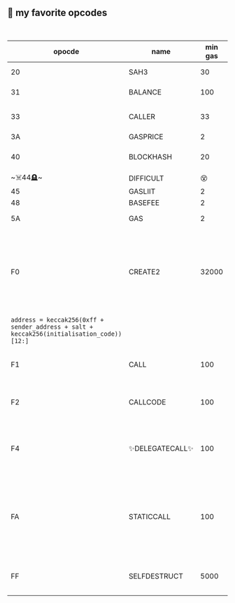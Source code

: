 ## 🐼 my favorite opcodes

<br>

| opocde      | name        | min gas     |    details      |
| ----------- | ----------- | ----------- | --------------- |
| 20          | SAH3        | 30          | keccak-256 hash of the given data in memory |
| 31          | BALANCE     | 100         | balance of a given 20-byte address in wei |
| 33          | CALLER      | 33          | the 20-byte address of the last caller account (except delegate call) |
| 3A          | GASPRICE    | 2         | gas price in wei per gas |
| 40          | BLOCKHASH   | 20       | hash of the chosen block, or 0 if the block is not the valid range |
| ~☠️44🪦~           | DIFFICULT   | 😵       | current block difficulty |
| 45          | GASLIIT   | 2       | get gas limit |
| 48          | BASEFEE   | 2       | get base fee in wei |
| 5A          | GAS   | 2       | remaining gas after instructions |
| F0          | CREATE2   | 32000       | create a new contract - the new account's code is set to the return data resulting from executing the inialisation code - the destination address is calculated as `initialisation_code = memory[offset:offset+size]` and
`address = keccak256(0xff + sender_address + salt + keccak256(initialisation_code))[12:]` |
| F1          | CALL   | 100       | create a new sub context and execute the code of the given account, then resumes the current one |
| F2          | CALLCODE   | 100       | create a new sub context and execute the code of the given account - the storage remains the same |
| F4          | ✨DELEGATECALL✨   | 100       | create a new sub context and execute the code of the given account - the storage, the current sender, and the current value remain the same |
| FA          | STATICCALL   | 100       | create a new sub context and execute the code of the given account, then resumes the current one - equivalent to CALL, except that it does not allow any state modifying instructions or sending ETH in the sub context |
| FF          | SELFDESTRUCT   | 5000       | the new account is registered to be destroyed at the end of the current transaction |
